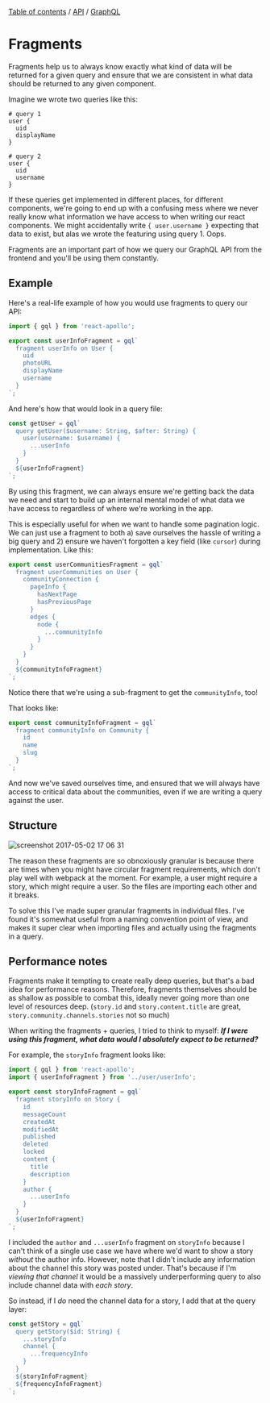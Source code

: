[Table of contents](../../readme.md) / [API](../intro.md) / [GraphQL](./intro.md)

# Fragments

Fragments help us to always know exactly what kind of data will be returned for a given query and ensure that we are consistent in what data should be returned to any given component.

Imagine we wrote two queries like this:

```
# query 1
user {
  uid
  displayName
}

# query 2
user {
  uid
  username
}
```

If these queries get implemented in different places, for different components, we're going to end up with a confusing mess where we never really know what information we have access to when writing our react components. We might accidentally write `{ user.username }` expecting that data to exist, but alas we wrote the featuring using query 1. Oops.

Fragments are an important part of how we query our GraphQL API from the frontend and you'll be using them constantly.

## Example

Here's a real-life example of how you would use fragments to query our API:

```js
import { gql } from 'react-apollo';

export const userInfoFragment = gql`
  fragment userInfo on User {
    uid
    photoURL
    displayName
    username
  }
`;
```

And here's how that would look in a query file:

```js
const getUser = gql`
  query getUser($username: String, $after: String) {
    user(username: $username) {
      ...userInfo
    }
  }
  ${userInfoFragment}
`;
```

By using this fragment, we can always ensure we're getting back the data we need and start to build up an internal mental model of what data we have access to regardless of where we're working in the app.

This is especially useful for when we want to handle some pagination logic. We can just use a fragment to both a) save ourselves the hassle of writing a big query and 2) ensure we haven't forgotten a key field (like `cursor`) during implementation. Like this:

```js
export const userCommunitiesFragment = gql`
  fragment userCommunities on User {
    communityConnection {
      pageInfo {
        hasNextPage
        hasPreviousPage
      }
      edges {
        node {
          ...communityInfo
        }
      }
    }
  }
  ${communityInfoFragment}
`;
```

Notice there that we're using a sub-fragment to get the `communityInfo`, too!

That looks like:

```js
export const communityInfoFragment = gql`
  fragment communityInfo on Community {
    id
    name
    slug
  }
`;
```

And now we've saved ourselves time, and ensured that we will always have access to critical data about the communities, even if we are writing a query against the user.

## Structure

![screenshot 2017-05-02 17 06 31](https://cloud.githubusercontent.com/assets/1923260/25644273/b6ac5daa-2f59-11e7-916d-2f985fff6237.png)

The reason these fragments are so obnoxiously granular is because there are times when you might have circular fragment requirements, which don't play well with webpack at the moment. For example, a user might require a story, which might require a user. So the files are importing each other and it breaks.

To solve this I've made super granular fragments in individual files. I've found it's somewhat useful from a naming convention point of view, and makes it super clear when importing files and actually using the fragments in a query.

## Performance notes

Fragments make it tempting to create really deep queries, but that's a bad idea for performance reasons. Therefore, fragments themselves should be as shallow as possible to combat this, ideally never going more than one level of resources deep. (`story.id` and `story.content.title` are great, `story.community.channels.stories` not so much)

When writing the fragments + queries, I tried to think to myself:
**_If I were using this fragment, what data would I absolutely expect to be returned?_**

For example, the `storyInfo` fragment looks like:

```js
import { gql } from 'react-apollo';
import { userInfoFragment } from '../user/userInfo';

export const storyInfoFragment = gql`
  fragment storyInfo on Story {
    id
    messageCount
    createdAt
    modifiedAt
    published
    deleted
    locked
    content {
      title
      description
    }
    author {
      ...userInfo
    }
  }
  ${userInfoFragment}
`;
```

I included the `author` and `...userInfo` fragment on `storyInfo` because I can't think of a single use case we have where we'd want to show a story _without_ the author info. However, note that I didn't include any information about the channel this story was posted under. That's because if I'm _viewing that channel_ it would be a massively underperforming query to also include channel data with _each story_.

So instead, if I _do_ need the channel data for a story, I add that at the query layer:

```js
const getStory = gql`
  query getStory($id: String) {
    ...storyInfo
    channel {
      ...frequencyInfo
    }
  }
  ${storyInfoFragment}
  ${frequencyInfoFragment}
`;
```
